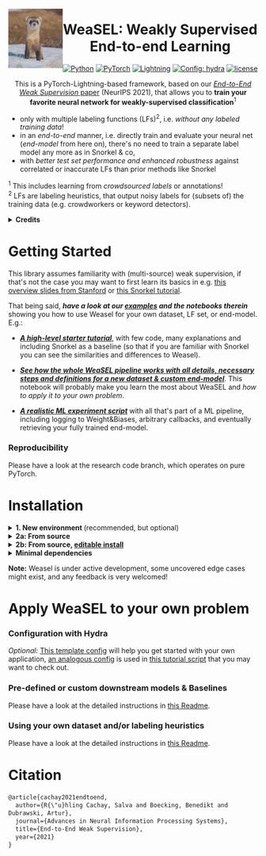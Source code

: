 <p>
    <img align="left" width="110" height="120" src="weasel.jpg">
</p>


<div align="center">

# WeaSEL: Weakly Supervised End-to-end Learning


<a href="https://pytorch.org/get-started/locally/"><img alt="Python" src="https://img.shields.io/badge/-Python 3.7--3.9-blue?style=for-the-badge&logo=python&logoColor=white"></a>
<a href="https://pytorch.org/get-started/locally/"><img alt="PyTorch" src="https://img.shields.io/badge/-PyTorch 1.7+-ee4c2c?style=for-the-badge&logo=pytorch&logoColor=white"></a>
<a href="https://pytorchlightning.ai/"><img alt="Lightning" src="https://img.shields.io/badge/-Lightning-792ee5?style=for-the-badge&logo=pytorchlightning&logoColor=white"></a>
<a href="https://hydra.cc/"><img alt="Config: hydra" src="https://img.shields.io/badge/config-hydra-89b8cd?style=for-the-badge&labelColor=gray"></a>
[![license](https://img.shields.io/badge/License-Apache%202.0-blue.svg)](https://opensource.org/licenses/Apache-2.0)

This is a PyTorch-Lightning-based framework, based on our 
[*End-to-End Weak Supervision* paper](https://arxiv.org/abs/2107.02233) (NeurIPS 2021),
that allows you to **train your favorite neural network for weakly-supervised classification**<sup>1</sup>
</div>

- only with multiple labeling functions (LFs)<sup>2</sup>, i.e. *without any labeled training data*!
- in an *end-to-end* manner, i.e. directly train and evaluate your neural net (*end-model* from here on),
 there's no need to train a separate label model any more as in Snorkel & co,
- with *better test set performance and enhanced robustness* against correlated or inaccurate LFs than 
prior methods like Snorkel

<sup>1</sup> This includes learning from *crowdsourced labels* or annotations!
<br>
<sup>2</sup> LFs are labeling heuristics, that output noisy labels for (subsets of) the training data
 (e.g. crowdworkers or keyword detectors).


<details><p>
    <summary><b> Credits</b></summary>

- The following template was extremely useful as source of inspiration and for getting started with the PL+Hydra implementation:
[ashleve/lightning-hydra-template](https://github.com/ashleve/lightning-hydra-template)

- [Weasel image](weasel.jpg) credits go to [Rohan Chang for this](https://unsplash.com/photos/hn0AtxarNNw) Unsplash-licensed image

</p></details>

# Getting Started
This library assumes familiarity with (multi-source) weak supervision, if that's not the case you may want to first
learn its basics in e.g. [this overview slides from Stanford](http://cs229.stanford.edu/notes2019fall/weak_supervision_slides.pdf) or [this Snorkel tutorial](https://www.snorkel.org/use-cases/01-spam-tutorial).

That being said, ***have a look at our [examples](examples/) and the notebooks therein*** showing you how to use Weasel for your
own dataset, LF set, or end-model. E.g.:

- [***A high-level starter tutorial***](examples/1_bias_bios.ipynb), with few code, many explanations
 and including Snorkel as a baseline (so that if you are familiar with Snorkel you can see the similarities and differences to Weasel).

- [***See how the whole WeaSEL pipeline works with all details, necessary steps and definitions for a new dataset & custom end-model***](examples/0_full_pipeline.ipynb). 
    This notebook will probably make you learn the most about WeaSEL and *how to apply it to your own problem*.
    
- [***A realistic ML experiment script***](examples/1_bias_bios_full.py) with all that's part of a ML pipeline, including logging to Weight&Biases,
arbitrary callbacks, and eventually retrieving your fully trained end-model.

### Reproducibility
Please have a look at the research code branch, which operates on pure PyTorch.


# Installation

<details>
<summary><b>1. New environment </b>(recommended, but optional)</summary>

    conda create --name weasel python=3.7  # or other python version >=3.7
    conda activate weasel  
</details>

<details>
<summary><b> 2a: From source</b></summary>

    python -m pip install git+https://github.com/salvaRC/weasel#egg=weasel[all]

</details>

<details>
<summary><b> 2b: From source, <a href="https://huggingface.co/transformers/installation.html#editable-install">editable install</a></b></summary>

    git clone https://github.com/salvaRC/weasel.git
    cd weasel
    pip install -e .[all]

</details>

    
<details><p>
<summary><b>Minimal dependencies</b></summary>

Minimal dependencies, in particular not using [Hydra](https://hydra.cc), can be installed
with

    python -m pip install git+https://github.com/salvaRC/weasel

The needed environment corresponds to ``conda env create -f env_gpu_minimal.yml``.

*If you choose to use this variant, you won't be able to run some of the examples: You may want to have a look
at [this notebook](examples/1_bias_bios_no_hydra.ipynb) that walks you through how to use Weasel without Hydra as the config manager.*

</p></details>

**Note:** Weasel is under active development, some uncovered edge cases might exist, and any feedback is very welcomed! 

# Apply WeaSEL to your own problem 
### Configuration with Hydra
*Optional:* [This template config](configs/template.yaml) will help you get started with your own application,
[an analogous config](examples/configs/profTeacher_full.yaml) is used in [this tutorial script](examples/1_bias_bios_full.py)
 that you may want to check out. 

### Pre-defined or custom downstream models & Baselines

Please have a look at the detailed instructions in [this Readme](weasel/models/downstream_models/README.md).

### Using your own dataset and/or labeling heuristics
Please have a look at the detailed instructions in [this Readme](weasel/datamodules/README.md).

# Citation

    @article{cachay2021endtoend,
      author={R{\"u}hling Cachay, Salva and Boecking, Benedikt and Dubrawski, Artur},
      journal={Advances in Neural Information Processing Systems}, 
      title={End-to-End Weak Supervision},
      year={2021}
    }

